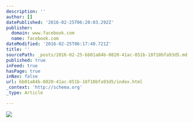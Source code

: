 ```yaml
---
description: ''
author: []
datePublished: '2016-02-25T06:20:03.292Z'
publisher:
  domain: www.facebook.com
  name: facebook.com
dateModified: '2016-02-25T06:17:40.721Z'
title: ''
sourcePath: _posts/2016-02-25-bb01a84b-0820-41ac-851b-18f10bfa93d5.md
published: true
inFeed: true
hasPage: true
inNav: false
url: bb01a84b-0820-41ac-851b-18f10bfa93d5/index.html
_context: 'http://schema.org'
_type: Article

---
```

![](https://scontent-lax3-1.xx.fbcdn.net/hphotos-xfa1/v/t1.0-9/10391950_208851101457_7422747_n.jpg?oh=37ae9b59a8bdbe5b88c766aff8b09d3e&oe=575C652D)